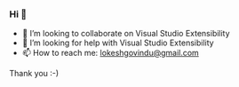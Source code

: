 ### Hi 👋

- 👯 I’m looking to collaborate on Visual Studio Extensibility
- 🤔 I’m looking for help with Visual Studio Extensibility
- 📫 How to reach me: lokeshgovindu@gmail.com

Thank you :-)

<!--
**lokeshgovindu/lokeshgovindu** is a ✨ _special_ ✨ repository because its `README.md` (this file) appears on your GitHub profile.

Here are some ideas to get you started:

- 🔭 I’m currently working on ...
- 🌱 I’m currently learning ...
- 👯 I’m looking to collaborate on ...
- 🤔 I’m looking for help with ...
- 💬 Ask me about ...
- 📫 How to reach me: ...
- 😄 Pronouns: ...
- ⚡ Fun fact: ...
-->
